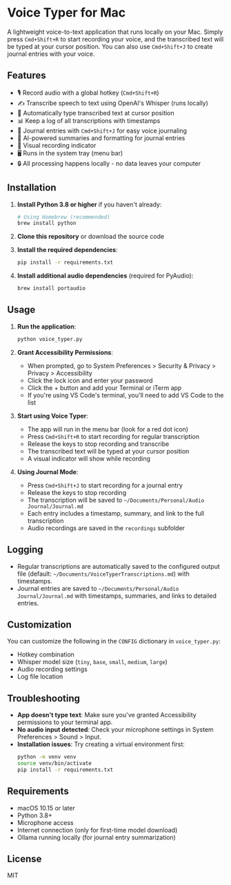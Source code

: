 # Voice Typer for Mac

A lightweight voice-to-text application that runs locally on your Mac. Simply press `Cmd+Shift+R` to start recording your voice, and the transcribed text will be typed at your cursor position. You can also use `Cmd+Shift+J` to create journal entries with your voice.

## Features

- 🎙️ Record audio with a global hotkey (`Cmd+Shift+R`)
- ✍️ Transcribe speech to text using OpenAI's Whisper (runs locally)
- 📝 Automatically type transcribed text at cursor position
- 📊 Keep a log of all transcriptions with timestamps
- 📓 Journal entries with `Cmd+Shift+J` for easy voice journaling
- 🤖 AI-powered summaries and formatting for journal entries
- 🎯 Visual recording indicator
- 🖥️ Runs in the system tray (menu bar)
- 🔒 All processing happens locally - no data leaves your computer

## Installation

1. **Install Python 3.8 or higher** if you haven't already:
   ```bash
   # Using Homebrew (recommended)
   brew install python
   ```

2. **Clone this repository** or download the source code

3. **Install the required dependencies**:
   ```bash
   pip install -r requirements.txt
   ```

4. **Install additional audio dependencies** (required for PyAudio):
   ```bash
   brew install portaudio
   ```

## Usage

1. **Run the application**:
   ```bash
   python voice_typer.py
   ```

2. **Grant Accessibility Permissions**:
   - When prompted, go to System Preferences > Security & Privacy > Privacy > Accessibility
   - Click the lock icon and enter your password
   - Click the + button and add your Terminal or iTerm app
   - If you're using VS Code's terminal, you'll need to add VS Code to the list

3. **Start using Voice Typer**:
   - The app will run in the menu bar (look for a red dot icon)
   - Press `Cmd+Shift+R` to start recording for regular transcription
   - Release the keys to stop recording and transcribe
   - The transcribed text will be typed at your cursor position
   - A visual indicator will show while recording

4. **Using Journal Mode**:
   - Press `Cmd+Shift+J` to start recording for a journal entry
   - Release the keys to stop recording
   - The transcription will be saved to `~/Documents/Personal/Audio Journal/Journal.md`
   - Each entry includes a timestamp, summary, and link to the full transcription
   - Audio recordings are saved in the `recordings` subfolder

## Logging

- Regular transcriptions are automatically saved to the configured output file (default: `~/Documents/VoiceTyperTranscriptions.md`) with timestamps.
- Journal entries are saved to `~/Documents/Personal/Audio Journal/Journal.md` with timestamps, summaries, and links to detailed entries.

## Customization

You can customize the following in the `CONFIG` dictionary in `voice_typer.py`:

- Hotkey combination
- Whisper model size (`tiny`, `base`, `small`, `medium`, `large`)
- Audio recording settings
- Log file location

## Troubleshooting

- **App doesn't type text**: Make sure you've granted Accessibility permissions to your terminal app.
- **No audio input detected**: Check your microphone settings in System Preferences > Sound > Input.
- **Installation issues**: Try creating a virtual environment first:
  ```bash
  python -m venv venv
  source venv/bin/activate
  pip install -r requirements.txt
  ```

## Requirements

- macOS 10.15 or later
- Python 3.8+
- Microphone access
- Internet connection (only for first-time model download)
- Ollama running locally (for journal entry summarization)

## License

MIT
